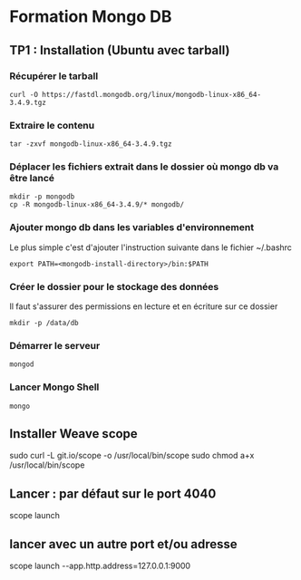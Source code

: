 # Formation Mongo DB

## TP1 : Installation (Ubuntu  avec tarball)

### Récupérer le tarball

```shell
curl -O https://fastdl.mongodb.org/linux/mongodb-linux-x86_64-3.4.9.tgz
```

### Extraire le contenu

```shell
tar -zxvf mongodb-linux-x86_64-3.4.9.tgz
```

### Déplacer les fichiers extrait dans le dossier où mongo db va être lancé

```shell
mkdir -p mongodb
cp -R mongodb-linux-x86_64-3.4.9/* mongodb/
```

### Ajouter mongo db dans les variables d'environnement

Le plus simple c'est d'ajouter l'instruction suivante dans le fichier ~/.bashrc

```shell
export PATH=<mongodb-install-directory>/bin:$PATH
```

### Créer le dossier pour le stockage des données

Il faut s'assurer des permissions en lecture et en écriture sur ce dossier

```shell
mkdir -p /data/db
```

### Démarrer le serveur

```shell
mongod
```

### Lancer Mongo Shell

```shell
mongo
```


## Installer Weave scope
sudo curl -L git.io/scope -o /usr/local/bin/scope
sudo chmod a+x /usr/local/bin/scope


## Lancer : par défaut sur le port 4040
scope launch
## lancer avec un autre port et/ou adresse
scope launch --app.http.address=127.0.0.1:9000